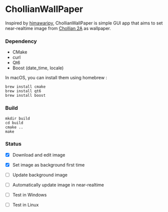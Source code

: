 # ChollianWallPaper

Inspired by [himawaripy](https://github.com/boramalper/himawaripy), ChollianWallPaper is simple GUI app that aims to set near-realtime image from [Chollian 2A](https://en.wikipedia.org/wiki/Chollian) as wallpaper.


### Dependency

- CMake
- curl
- Qt6
- Boost (date_time, locale)

In macOS, you can install them using homebrew :

    brew install cmake
    brew install qt6    
    brew install boost


### Build
   
    mkdir build
    cd build
    cmake ..
    make
    
    
### Status

- [x] Download and edit image
- [x] Set image as background first time
- [ ] Update background image
- [ ] Automatically update image in near-realtime
- [ ] Test in Windows
- [ ] Test in Linux


